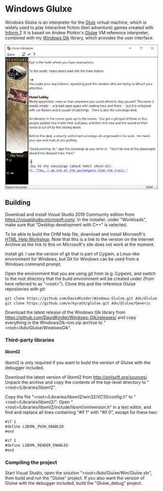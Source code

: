 # Windows Glulxe

Windows Glulxe is an interpreter for the [Glulx](https://eblong.com/zarf/glulx/) virtual machine, which is widely used to play interactive fiction (text adventure) games created with [Inform 7](http://inform7.com/). It is based on Andew Plotkin's [Glulxe](https://github.com/erkyrath/glulxe) VM reference interpreter, combined with my [Windows Glk](https://github.com/DavidKinder/Windows-Glk/) library, which provides the user interface.

![Windows Glulxe playing City of Secrets](City%20of%20Secrets.png)

## Building

Download and install Visual Studio 2019 Community edition from https://visualstudio.microsoft.com/. In the installer, under "Workloads", make sure that "Desktop development with C++" is selected.

To be able to build the CHM help file, download and install Microsoft's [HTML Help Workshop](https://web.archive.org/web/20200810052030/https://www.microsoft.com/en-us/download/confirmation.aspx?id=21138). Note that this is a link to the version on the Internet Archive as the link to this on Microsoft's site does not work at the moment.

Install git. I use the version of git that is part of Cygwin, a Linux-like environment for Windows, but Git for Windows can be used from a Windows command prompt.

Open the environment that you are using git from (e.g. Cygwin), and switch to the root directory that the build environment will be created under (from here referred to as "\<root>"). Clone this and the reference Glulxe repositories with git:
```
git clone https://github.com/DavidKinder/Windows-Glulxe.git Adv/Glulxe
git clone https://github.com/erkyrath/glulxe.git Adv/Glulxe/Generic
```

Download the latest release of the Windows Glk library from https://github.com/DavidKinder/Windows-Glk/releases/ and copy everything in the WindowsGlk-nnn.zip archive to "\<root>/Adv/Glulxe/WindowsGlk".

### Third-party libraries

#### libxml2

libxml2 is only required if you want to build the version of Glulxe with the debugger included.

Download the latest version of libxml2 from http://xmlsoft.org/sources/. Unpack the archive and copy the contents of the top-level directory to "\<root>/Libraries/libxml2".

Copy the file "\<root>/Libraries/libxml2/win32/VC10/config.h" to "\<root>/Libraries/libxml2/". Open "\<root>/Libraries/libxml2/include/libxml/xmlversion.h" in a text editor, and find and replace all lines containing "#if 1" with "#if 0", except for these two:
```
#if 1
#define LIBXML_PUSH_ENABLED
#end
```
```
#if 1
#define LIBXML_READER_ENABLED
#end
```

### Compiling the project

Start Visual Studio, open the solution "\<root>/Adv/Glulxe/Win/Glulxe.sln", then build and run the "Glulxe" project. If you also want the version of Glulxe with the debugger included, build the "Glulxe_debug" project.

